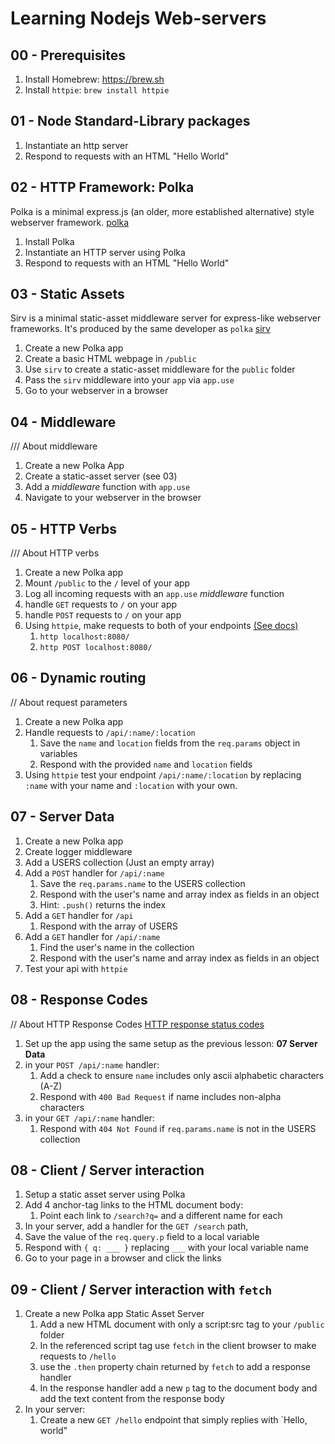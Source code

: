 # Learning Nodejs Web-servers

## 00 - Prerequisites

1. Install Homebrew: https://brew.sh
2. Install `httpie`: `brew install httpie`

## 01 - Node Standard-Library packages

1. Instantiate an http server
2. Respond to requests with an HTML "Hello World"

## 02 - HTTP Framework: Polka

Polka is a minimal express.js (an older, more established alternative) style webserver framework.
[polka](https://www.npmjs.com/package/polka)

1. Install Polka
2. Instantiate an HTTP server using Polka
3. Respond to requests with an HTML "Hello World"

## 03 - Static Assets

Sirv is a minimal static-asset middleware server for express-like webserver frameworks. It's produced by the same developer as `polka`
[sirv](https://www.npmjs.com/package/sirv)

1. Create a new Polka app
2. Create a basic HTML webpage in `/public`
3. Use `sirv` to create a static-asset middleware for the `public` folder
4. Pass the `sirv` middleware into your `app` via `app.use`
5. Go to your webserver in a browser

## 04 - Middleware

/// About middleware

1. Create a new Polka App
2. Create a static-asset server (see 03)
3. Add a _middleware_ function with `app.use`
4. Navigate to your webserver in the browser

## 05 - HTTP Verbs

/// About HTTP verbs

1. Create a new Polka app
2. Mount `/public` to the `/` level of your app
3. Log all incoming requests with an `app.use` _middleware_ function
4. handle `GET` requests to `/` on your app
5. handle `POST` requests to `/` on your app
6. Using `httpie`, make requests to both of your endpoints [(See docs)](https://httpie.io/docs#http-method)
   1. `http localhost:8080/`
   2. `http POST localhost:8080/`

## 06 - Dynamic routing

// About request parameters

1. Create a new Polka app
2. Handle requests to `/api/:name/:location`
   1. Save the `name` and `location` fields from the `req.params` object in variables
   2. Respond with the provided `name` and `location` fields
3. Using `httpie` test your endpoint `/api/:name/:location` by replacing `:name` with your name and `:location` with your own.

## 07 - Server Data

1. Create a new Polka app
2. Create logger middleware
3. Add a USERS collection (Just an empty array)
4. Add a `POST` handler for `/api/:name`
   1. Save the `req.params.name` to the USERS collection
   2. Respond with the user's name and array index as fields in an object
   3. Hint: `.push()` returns the index
5. Add a `GET` handler for `/api`
   1. Respond with the array of USERS
6. Add a `GET` handler for `/api/:name`
   1. Find the user's name in the collection
   2. Respond with the user's name and array index as fields in an object
7. Test your api with `httpie`

## 08 - Response Codes

// About HTTP Response Codes
[HTTP response status codes](https://developer.mozilla.org/en-US/docs/Web/HTTP/Status)

1. Set up the app using the same setup as the previous lesson: **07 Server Data**
2. in your `POST /api/:name` handler:
   1. Add a check to ensure `name` includes only ascii alphabetic characters (A-Z)
   2. Respond with `400 Bad Request` if name includes non-alpha characters
3. in your `GET /api/:name` handler:
   1. Respond with `404 Not Found` if `req.params.name` is not in the USERS collection

## 08 - Client / Server interaction

1. Setup a static asset server using Polka
2. Add 4 anchor-tag links to the HTML document body:
   1. Point each link to `/search?q=` and a different name for each
3. In your server, add a handler for the `GET /search` path,
4. Save the value of the `req.query.p` field to a local variable
5. Respond with `{ q: ___ }` replacing `___` with your local variable name
6. Go to your page in a browser and click the links

## 09 - Client / Server interaction with `fetch`

1. Create a new Polka app Static Asset Server
   1. Add a new HTML document with only a script:src tag to your `/public` folder
   2. In the referenced script tag use `fetch` in the client browser to make requests to `/hello`
   3. use the `.then` property chain returned by `fetch` to add a response handler
   4. In the response handler add a new `p` tag to the document body and add the text content from the response body
2. In your server:
   1. Create a new `GET /hello` endpoint that simply replies with `Hello, world"
